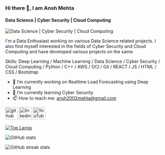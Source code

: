 ### Hi there 👋, I am Ansh Mehta
#### Data Science | Cyber Security | Cloud Computing
![Data Science | Cyber Security | Cloud Computing](https://arturssmirnovs.github.io/github-profile-readme-generator/images/banner.png)

I'm a Data Enthusiast working on various Data Science related projects. I also find myself interested in the fields of Cyber Security and Cloud Computing and have developed various projects on the same.

Skills: Deep Learning / Machine Learning / Data Science / Cyber Security / Cloud Computing / Python / C++ / AWS / OCI / Git / REACT / JS / HTML / CSS / Bootstrap 

- 🔭 I’m currently working on Realtime Load Forecasting using Deep Learning 
- 🌱 I’m currently learning Cyber Security  
- 📫 How to reach me: ansh2002mehta@gmail.com 


[<img src='https://cdn.jsdelivr.net/npm/simple-icons@3.0.1/icons/github.svg' alt='github' height='40'>](https://github.com/Ansh-Mehta)  [<img src='https://cdn.jsdelivr.net/npm/simple-icons@3.0.1/icons/linkedin.svg' alt='linkedin' height='40'>](https://www.linkedin.com/in/ansh-mehta2509/)  [<img src='https://cdn.jsdelivr.net/npm/simple-icons@3.0.1/icons/youtube.svg' alt='YouTube' height='40'>](https://www.youtube.com/channel/@versatilevocal3286)  

[![Top Langs](https://github-readme-stats.vercel.app/api/top-langs/?username=Ansh-Mehta)](https://github.com/anuraghazra/github-readme-stats)

![GitHub stats](https://github-readme-stats.vercel.app/api?username=Ansh-Mehta&show_icons=true&count_private=true)  

![GitHub streak stats](https://streak-stats.demolab.com/?user=Ansh-Mehta)  

